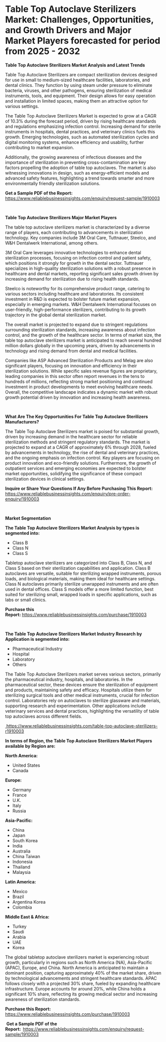 <p><h1>Table Top Autoclave Sterilizers Market: Challenges, Opportunities, and Growth Drivers and Major Market Players forecasted for period from 2025 - 2032</h1></p><p><strong>Table Top Autoclave Sterilizers Market Analysis and Latest Trends</strong></p>
<p><p>Table Top Autoclave Sterilizers are compact sterilization devices designed for use in small to medium-sized healthcare facilities, laboratories, and dental clinics. They function by using steam under pressure to eliminate bacteria, viruses, and other pathogens, ensuring sterilization of medical instruments, tools, and equipment. Their design allows for easy operation and installation in limited spaces, making them an attractive option for various settings.</p><p>The Table Top Autoclave Sterilizers Market is expected to grow at a CAGR of 10.3% during the forecast period, driven by rising healthcare standards and regulations emphasizing infection control. Increasing demand for sterile instruments in hospitals, dental practices, and veterinary clinics fuels this growth. Emerging technologies, such as automated sterilization cycles and digital monitoring systems, enhance efficiency and usability, further contributing to market expansion.</p><p>Additionally, the growing awareness of infectious diseases and the importance of sterilization in preventing cross-contamination are key factors propelling the adoption of table top autoclaves. The market is also witnessing innovations in design, such as energy-efficient models and advanced safety features, highlighting a trend towards smarter and more environmentally friendly sterilization solutions.</p></p>
<p><strong>Get a Sample PDF of the Report:&nbsp;</strong> <a href="https://www.reliablebusinessinsights.com/enquiry/request-sample/1910003?utm_campaign=2726&utm_medium=2&utm_source=Github&utm_content=ia&utm_term=16042025&utm_id=table-top-autoclave-sterilizers">https://www.reliablebusinessinsights.com/enquiry/request-sample/1910003</a></p>
<p>&nbsp;</p>
<p><strong>Table Top Autoclave Sterilizers Major Market Players</strong></p>
<p><p>The table top autoclave sterilizers market is characterized by a diverse range of players, each contributing to advancements in sterilization technology. Key companies include 3M Oral Care, Tuttnauer, Steelco, and W&H Dentalwerk International, among others. </p><p>3M Oral Care leverages innovative technologies to enhance dental sterilization processes, focusing on infection control and patient safety, which positions it strongly for growth in the dental sector. Tuttnauer specializes in high-quality sterilization solutions with a robust presence in healthcare and dental markets, reporting significant sales growth driven by increasing demand for sterilization due to rising health standards.</p><p>Steelco is noteworthy for its comprehensive product range, catering to various sectors including healthcare and laboratories. Its consistent investment in R&D is expected to bolster future market expansion, especially in emerging markets. W&H Dentalwerk International focuses on user-friendly, high-performance sterilizers, contributing to its growth trajectory in the global dental sterilization market.</p><p>The overall market is projected to expand due to stringent regulations surrounding sterilization standards, increasing awareness about infection control, and the growth of the healthcare sector. In terms of market size, the table top autoclave sterilizers market is anticipated to reach several hundred million dollars globally in the upcoming years, driven by advancements in technology and rising demand from dental and medical facilities.</p><p>Companies like ASP Advanced Sterilization Products and Melag are also significant players, focusing on innovation and efficiency in their sterilization solutions. While specific sales revenue figures are proprietary, leading companies in this sector often report revenues in the tens to hundreds of millions, reflecting strong market positioning and continued investment in product developments to meet evolving healthcare needs. Overall, the competitive landscape indicates a dynamic market with robust growth potential driven by innovation and increasing health awareness.</p></p>
<p>&nbsp;</p>
<p><strong>What Are The Key Opportunities For Table Top Autoclave Sterilizers Manufacturers?</strong></p>
<p><p>The Table Top Autoclave Sterilizers market is poised for substantial growth, driven by increasing demand in the healthcare sector for reliable sterilization methods and stringent regulatory standards. The market is projected to expand at a CAGR of approximately 6% through 2028, fueled by advancements in technology, the rise of dental and veterinary practices, and the ongoing emphasis on infection control. Key players are focusing on product innovation and eco-friendly solutions. Furthermore, the growth of outpatient services and emerging economies are expected to bolster market opportunities, solidifying the significance of these compact sterilization devices in clinical settings.</p></p>
<p><strong>Inquire or Share Your Questions If Any Before Purchasing This Report:</strong> <a href="https://www.reliablebusinessinsights.com/enquiry/pre-order-enquiry/1910003?utm_campaign=2726&utm_medium=2&utm_source=Github&utm_content=ia&utm_term=16042025&utm_id=table-top-autoclave-sterilizers">https://www.reliablebusinessinsights.com/enquiry/pre-order-enquiry/1910003</a></p>
<p>&nbsp;</p>
<p><strong>Market Segmentation</strong></p>
<p><strong>The Table Top Autoclave Sterilizers Market Analysis by types is segmented into:</strong></p>
<p><ul><li>Class B</li><li>Class N</li><li>Class S</li></ul></p>
<p><p>Tabletop autoclave sterilizers are categorized into Class B, Class N, and Class S based on their sterilization capabilities and application. Class B autoclaves are versatile, suitable for sterilizing wrapped instruments, porous loads, and biological materials, making them ideal for healthcare settings. Class N autoclaves primarily sterilize unwrapped instruments and are often used in dental offices. Class S models offer a more limited function, best suited for sterilizing small, wrapped loads in specific applications, such as labs or small clinics.</p></p>
<p><strong>Purchase this Report:&nbsp;</strong><a href="https://www.reliablebusinessinsights.com/purchase/1910003?utm_campaign=2726&utm_medium=2&utm_source=Github&utm_content=ia&utm_term=16042025&utm_id=table-top-autoclave-sterilizers">https://www.reliablebusinessinsights.com/purchase/1910003</a></p>
<p>&nbsp;</p>
<p><strong>The Table Top Autoclave Sterilizers Market Industry Research by Application is segmented into:</strong></p>
<p><ul><li>Pharmaceutical Industry</li><li>Hospital</li><li>Laboratory</li><li>Others</li></ul></p>
<p><p>The Table Top Autoclave Sterilizers market serves various sectors, primarily the pharmaceutical industry, hospitals, and laboratories. In the pharmaceutical sector, these devices ensure the sterilization of equipment and products, maintaining safety and efficacy. Hospitals utilize them for sterilizing surgical tools and other medical instruments, crucial for infection control. Laboratories rely on autoclaves to sterilize glassware and materials, supporting research and experimentation. Other applications include veterinary services and dental practices, highlighting the versatility of table top autoclaves across different fields.</p></p>
<p><a href="https://www.reliablebusinessinsights.com/table-top-autoclave-sterilizers-r1910003?utm_campaign=2726&utm_medium=2&utm_source=Github&utm_content=ia&utm_term=16042025&utm_id=table-top-autoclave-sterilizers">&nbsp;https://www.reliablebusinessinsights.com/table-top-autoclave-sterilizers-r1910003</a></p>
<p><strong>In terms of Region, the Table Top Autoclave Sterilizers Market Players available by Region are:</strong></p>
<p>
    <p> <strong> North America: </strong>
        <ul>
            <li>United States</li>
            <li>Canada</li>
        </ul>
        </p> 
    <p> <strong> Europe: </strong>
        <ul>
            <li>Germany</li>
            <li>France</li>
            <li>U.K.</li>
            <li>Italy</li>
            <li>Russia</li>
        </ul>
        </p> 
    <p> <strong> Asia-Pacific: </strong>
        <ul>
            <li>China</li>
            <li>Japan</li>
            <li>South Korea</li>
            <li>India</li>
            <li>Australia</li>
            <li>China Taiwan</li>
            <li>Indonesia</li>
            <li>Thailand</li>
            <li>Malaysia</li>
        </ul>
        </p> 
    <p> <strong> Latin America: </strong>
        <ul>
            <li>Mexico</li>
            <li>Brazil</li>
            <li>Argentina Korea</li>
            <li>Colombia</li>
        </ul>
        </p> 
    <p> <strong> Middle East & Africa: </strong>
        <ul>
            <li>Turkey</li>
            <li>Saudi</li>
            <li>Arabia</li>
            <li>UAE</li>
            <li>Korea</li>
        </ul>
    </p>
    </p>
<p><p>The global tabletop autoclave sterilizers market is experiencing robust growth, particularly in regions such as North America (NA), Asia-Pacific (APAC), Europe, and China. North America is anticipated to maintain a dominant position, capturing approximately 40% of the market share, driven by technological advancements and stringent healthcare standards. APAC follows closely with a projected 30% share, fueled by expanding healthcare infrastructure. Europe accounts for around 20%, while China holds a significant 10% share, reflecting its growing medical sector and increasing awareness of sterilization standards.</p></p>
<p><strong>Purchase this Report: </strong><a href="https://www.reliablebusinessinsights.com/purchase/1910003?utm_campaign=2726&utm_medium=2&utm_source=Github&utm_content=ia&utm_term=16042025&utm_id=table-top-autoclave-sterilizers">https://www.reliablebusinessinsights.com/purchase/1910003</a></p>
<p>&nbsp;<strong>Get a Sample PDF of the Report:&nbsp;&nbsp;</strong><a href="https://www.reliablebusinessinsights.com/enquiry/request-sample/1910003?utm_campaign=2726&utm_medium=2&utm_source=Github&utm_content=ia&utm_term=16042025&utm_id=table-top-autoclave-sterilizers">https://www.reliablebusinessinsights.com/enquiry/request-sample/1910003</a></p>
<p><strong></strong></p>
<p><p></p><p></p><p></p></p>
